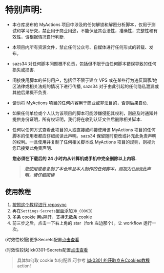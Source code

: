 # 特别声明:

-   本仓库发布的 MyActions 项目中涉及的任何解锁和解密分析脚本，仅用于测试和学习研究，禁止用于商业用途，不能保证其合法性，准确性，完整性和有效性，请根据情况自行判断.

-   本项目内所有资源文件，禁止任何公众号、自媒体进行任何形式的转载、发布。

-   sazs34 对任何脚本问题概不负责，包括但不限于由任何脚本错误导致的任何损失或损害.

-   间接使用脚本的任何用户，包括但不限于建立 VPS 或在某些行为违反国家/地区法律或相关法规的情况下进行传播, sazs34 对于由此引起的任何隐私泄漏或其他后果概不负责.

-   请勿将 MyActions 项目的任何内容用于商业或非法目的，否则后果自负.

-   如果任何单位或个人认为该项目的脚本可能涉嫌侵犯其权利，则应及时通知并提供身份证明，所有权证明，我们将在收到认证文件后删除相关脚本.

-   任何以任何方式查看此项目的人或直接或间接使用该 MyActions 项目的任何脚本的使用者都应仔细阅读此声明。sazs34 保留随时更改或补充此免责声明的权利。一旦使用并复制了任何相关脚本或 MyActions 项目的规则，则视为您已接受此免责声明.

    **您必须在下载后的 24 小时内从计算机或手机中完全删除以上内容.** </br>

    > **_您使用或者复制了本仓库且本人制作的任何脚本，则视为`已接受`此声明，请仔细阅读_**

## 使用教程

1. [按照这个教程进行 reposync](backup/reposync.md)
2. 再在`Settings`-`Secrets`里面添加`JD_COOKIE`
3. 多条 cookie 用`&`隔开，支持无数条 cookie
4. 前三步之后，点击一下右上角的 star（fork 左边那个），让 workflow 运行一次。

(时效性较慢)更多Secrets配置[点击查看](backup/secrets.md)

(时效性较快)lxk0301-Secrets配置[点击查看](https://github.com/lxk0301/jd_scripts/blob/master/githubAction.md)


> 具体如何取 cookie 如何配置,可参考 [lxk0301 的获取京东Cookies教程](https://github.com/lxk0301/jd_scripts/blob/master/githubAction.md#%E4%BA%AC%E4%B8%9Ccookie)
action!

